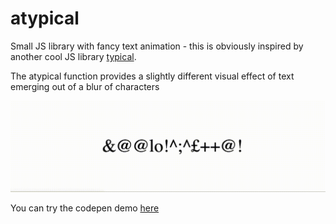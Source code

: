 # atypical
Small JS library with fancy text animation - this is obviously inspired by another cool JS library [typical](https://github.com/camwiegert/typical).

The atypical function provides a slightly different visual effect of text emerging out of a blur of characters

![alt demo](https://github.com/TarasJan/atypical/blob/master/Demo.gif?raw=true)


You can try the codepen demo [here](https://codepen.io/TarasJan/pen/Jjpoxzd)

